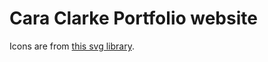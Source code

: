 # Cara Clarke Portfolio website

Icons are from [this svg library](https://github.com/leungwensen/svg-icon).
